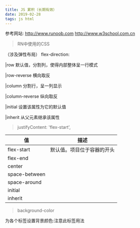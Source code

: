```yaml
---
title: JS 累积（长期有效）
date: 2019-02-28 
tags: js html
---
```


参考网站:
http://www.runoob.com
http://www.w3school.com.cn

>RN中使用的CSS

（涉及弹性布局）
flex-direction:

|row 默认值，分割列，使得内部整体呈一行模式

|row-reverse 横向取反

|column 分割行，呈一列显示

|column-reverse 纵向取反

|initial 设置该属性为它的默认值

|inherit 从父元素继承该属性

>justifyContent: 'flex-start',


| 值 |描述  |
| --- | --- |
| flex-start | 默认值。项目位于容器的开头  |
| flex-end |  |
| center |  |
| space-between |  |
| space-around |  |
| initial |  |
| inherit |  |

>background-color

为各个标签设置背景颜色<span>:注意此标签用法